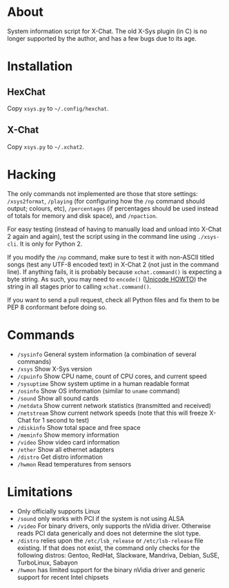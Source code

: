 # About

System information script for X-Chat. The old X-Sys plugin (in C) is no longer supported by the author, and has a few bugs due to its age.

# Installation

## HexChat

Copy `xsys.py` to `~/.config/hexchat`.

## X-Chat

Copy `xsys.py` to `~/.xchat2`.

# Hacking

The only commands not implemented are those that store settings: `/xsys2format`, `/playing` (for configuring how the `/np` command should output; colours, etc), `/percentages` (if percentages should be used instead of totals for memory and disk space), and `/npaction`.

For easy testing (instead of having to manually load and unload into X-Chat 2 again and again), test the script using in the command line using `./xsys-cli`. It is only for Python 2.

If you modify the `/np` command, make sure to test it with non-ASCII titled songs (test any UTF-8 encoded text) in X-Chat 2 (not just in the command line). If anything fails, it is probably because `xchat.command()` is expecting a byte string. As such, you may need to `encode()` ([Unicode HOWTO](http://docs.python.org/2/howto/unicode.html)) the string in all stages prior to calling `xchat.command()`.

If you want to send a pull request, check all Python files and fix them to be PEP 8 conformant before doing so.

# Commands

- `/sysinfo` General system information (a combination of several commands)
- `/xsys` Show X-Sys version
- `/cpuinfo` Show CPU name, count of CPU cores, and current speed
- `/sysuptime` Show system uptime in a human readable format
- `/osinfo` Show OS information (similar to `uname` command)
- `/sound` Show all sound cards
- `/netdata` Show current network statistics (transmitted and received)
- `/netstream` Show current network speeds (note that this will freeze X-Chat for 1 second to test)
- `/diskinfo` Show total space and free space
- `/meminfo` Show memory information
- `/video` Show video card information
- `/ether` Show all ethernet adapters
- `/distro` Get distro information
- `/hwmon` Read temperatures from sensors

# Limitations

- Only officially supports Linux
- `/sound` only works with PCI if the system is not using ALSA
- `/video` For binary drivers, only supports the nVidia driver. Otherwise reads PCI data generically and does not determine the slot type.
- `/distro` relies upon the `/etc/lsb_release` or `/etc/lsb-release` file existing. If that does not exist, the command only checks for the following distros: Gentoo, RedHat, Slackware, Mandriva, Debian, SuSE, TurboLinux, Sabayon
- `/hwmon` has limited support for the binary nVidia driver and generic support for recent Intel chipsets
